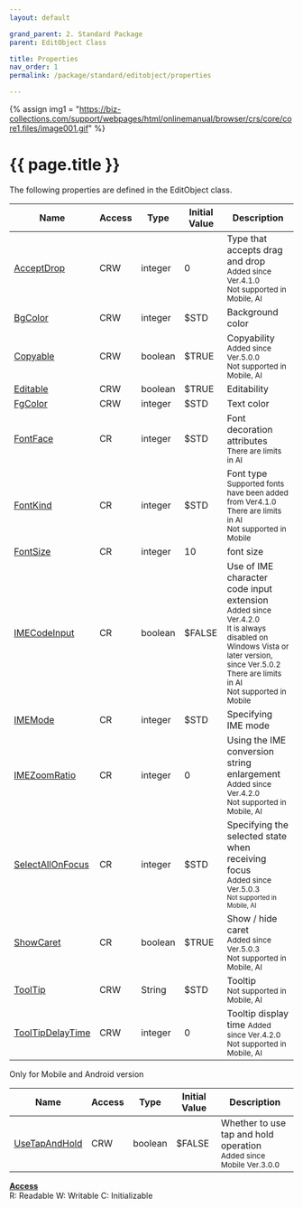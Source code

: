 ```yaml
---
layout: default

grand_parent: 2. Standard Package
parent: EditObject Class

title: Properties
nav_order: 1
permalink: /package/standard/editobject/properties

---
```

{% assign img1 = "https://biz-collections.com/support/webpages/html/onlinemanual/browser/crs/core/core1.files/image001.gif" %}


# {{ page.title }}

The following properties are defined in the EditObject class.

|Name       | Access | Type   | Initial Value |  Description |
|----------	|--------|--------|---------------|--------------|
|[AcceptDrop](/package/standard/editobject/properties/acceptdrop) | CRW | integer | 0 | Type that accepts drag and drop<br> <small>Added since Ver.4.1.0 <br> Not supported in Mobile, AI</small>|
|[BgColor](/package/standard/editobject/properties/bgcolor) | CRW | integer | $STD | Background color |
|[Copyable](/package/standard/editobject/properties/copyable) | CRW | boolean | $TRUE |	Copyability<br><small>Added since Ver.5.0.0 <br> Not supported in Mobile, AI</small>  |
|[Editable](/package/standard/editobject/properties/editable) | CRW | boolean | $TRUE |	Editability  |
|[FgColor](/package/standard/editobject/properties/fgcolor) | CRW | integer | $STD | Text color  |
|[FontFace](/package/standard/editobject/properties/fontface) | CR | integer | $STD | Font decoration attributes <br><small>There are limits in AI</small> |
|[FontKind](/package/standard/editobject/properties/fontkind) | CR | integer | $STD | Font type <br><small>Supported fonts have been added from Ver4.1.0</small> <br><small>There are limits in AI</small><br><small>Not supported in Mobile</small>|
|[FontSize](/package/standard/editobject/properties/fontsize) | CR | integer | 10 | font size |
|[IMECodeInput](/package/standard/editobject/properties/imecodeinput) | CR | boolean | $FALSE | Use of IME character code input extension <br><small>Added since Ver.4.2.0</small><br><small>It is always disabled on Windows Vista or later version, since Ver.5.0.2</small><br><small>There are limits in AI</small><br><small>Not supported in Mobile</small>|
|[IMEMode](/package/standard/editobject/properties/imemode) | CR | integer | $STD | Specifying IME mode |
|[IMEZoomRatio](/package/standard/editobject/properties/imezoomratio) | CR | integer | 0 |Using the IME conversion string enlargement <br> <small>Added since Ver.4.2.0 <br> Not supported in Mobile, AI</small>  |
|[SelectAllOnFocus](/package/standard/editobject/properties/selectallonfocus) | CR | integer | $STD | Specifying the selected state when receiving focus<br><small>Added since Ver.5.0.3 <br><small> Not supported in Mobile, AI</small> |
|[ShowCaret](/package/standard/editobject/properties/showcaret) | CR | boolean | $TRUE |Show / hide caret<br><small>Added since Ver.5.0.3 <br> Not supported in Mobile, AI</small>  |
|[ToolTip](/package/standard/editobject/properties/tooltip) | CRW | String | $STD | Tooltip<br><small> Not supported in Mobile, AI</small> |
|[ToolTipDelayTime](/package/standard/editobject/properties/tooltipdelaytime) | CRW | integer | 0 | Tooltip display time <small>Added since Ver.4.2.0<br> Not supported in Mobile, AI</small>|


Only for Mobile and Android version

|Name       | Access | Type   | Initial Value |  Description |
|----------	|--------|--------|---------------|--------------|
|[UseTapAndHold](/package/standard/editobject/properties/usetapandhold) | CRW | boolean | $FALSE |Whether to use tap and hold operation<br><small>Added since Mobile Ver.3.0.0</small>  |

<u><b>Access</b></u><br>
R: Readable
W: Writable
C: Initializable